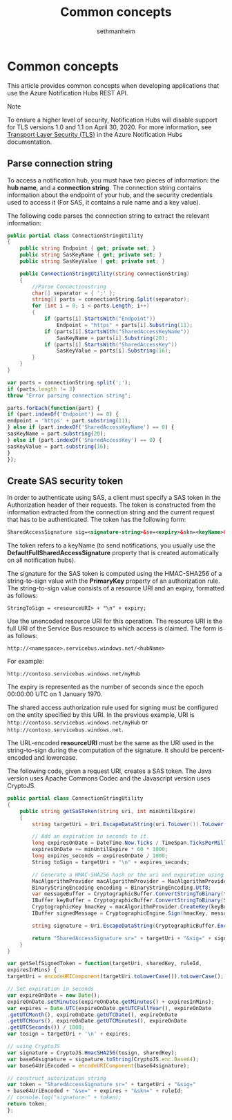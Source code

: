 ﻿---
title: "Common concepts"
ms.custom: ""
ms.date: 01/30/2020
ms.prod: "azure"
ms.reviewer: ""
ms.service: "notification-hubs"
ms.suite: ""
ms.tgt_pltfrm: ""
ms.topic: "reference"
author: "sethmanheim"
ms.author: "sethm"
manager: "femila"

---


# Common concepts
This article provides common concepts when developing applications that use the Azure Notification Hubs REST API.

> [!NOTE]
> To ensure a higher level of security, Notification Hubs will disable support for TLS versions 1.0 and 1.1 on April 30, 2020. For more information, see [Transport Layer Security (TLS)](/azure/notification-hubs/notification-hubs-tls12) in the Azure Notification Hubs documentation.


## Parse connection string
To access a notification hub, you must have two pieces of information: the **hub name**, and a **connection string**. The connection string contains information about the endpoint of your hub, and the security credentials used to access it (For SAS, it contains a rule name and a key value).

The following code parses the connection string to extract the relevant information:

``` csharp
public partial class ConnectionStringUtility
{
    public string Endpoint { get; private set; }
    public string SasKeyName { get; private set; }
    public string SasKeyValue { get; private set; }

    public ConnectionStringUtility(string connectionString)
    {
        //Parse Connectionstring
        char[] separator = { ';' };
        string[] parts = connectionString.Split(separator);
        for (int i = 0; i < parts.Length; i++)
        {
            if (parts[i].StartsWith("Endpoint"))
                Endpoint = "https" + parts[i].Substring(11);
            if (parts[i].StartsWith("SharedAccessKeyName"))
                SasKeyName = parts[i].Substring(20);
            if (parts[i].StartsWith("SharedAccessKey"))
                SasKeyValue = parts[i].Substring(16);
        }
    }
}
```

``` javascript
var parts = connectionString.split(';');
if (parts.length != 3)
throw "Error parsing connection string";

parts.forEach(function(part) {
if (part.indexOf('Endpoint') == 0) {
endpoint = 'https' + part.substring(11);
} else if (part.indexOf('SharedAccessKeyName') == 0) {
sasKeyName = part.substring(20);
} else if (part.indexOf('SharedAccessKey') == 0) {
sasKeyValue = part.substring(16);
}
});
```

## Create SAS security token

In order to authenticate using SAS, a client must specify a SAS token in the Authorization header of their requests. The token is constructed from the information extracted from the connection string and the current request that has to be authenticated. The token has the following form:

``` xml
SharedAccessSignature sig=<signature-string>&se=<expiry>&skn=<keyName>&sr=<URL-encoded-resourceURI>
```

The token refers to a keyName (to send notifications, you usually use the **DefaultFullSharedAccessSignature** property that is created automatically on all notification hubs).

The signature for the SAS token is computed using the HMAC-SHA256 of a string-to-sign value with the **PrimaryKey** property of an authorization rule. The string-to-sign value consists of a resource URI and an expiry, formatted as follows:

```
StringToSign = <resourceURI> + "\n" + expiry;
```

Use the unencoded resource URI for this operation. The resource URI is the full URI of the Service Bus resource to which access is claimed. The form is as follows:

```
http://<namespace>.servicebus.windows.net/<hubName>
```

For example:

```
http://contoso.servicebus.windows.net/myHub
```

The expiry is represented as the number of seconds since the epoch 00:00:00 UTC on 1 January 1970.

The shared access authorization rule used for signing must be configured on the entity specified by this URI. In the previous example, URI is `http://contoso.servicebus.windows.net/myHub` or `http://contoso.servicebus.windows.net`.

The URL-encoded **resourceURI** must be the same as the URI used in the string-to-sign during the computation of the signature. It should be percent-encoded and lowercase.

The following code, given a request URI, creates a SAS token. The Java version uses Apache Commons Codec and the Javascript version uses CryptoJS.

``` csharp
public partial class ConnectionStringUtility
{
    public string getSaSToken(string uri, int minUntilExpire)
    {
        string targetUri = Uri.EscapeDataString(uri.ToLower()).ToLower();

        // Add an expiration in seconds to it.
        long expiresOnDate = DateTime.Now.Ticks / TimeSpan.TicksPerMillisecond;
        expiresOnDate += minUntilExpire * 60 * 1000;
        long expires_seconds = expiresOnDate / 1000;
        String toSign = targetUri + "\n" + expires_seconds;

        // Generate a HMAC-SHA256 hash or the uri and expiration using your secret key.
        MacAlgorithmProvider macAlgorithmProvider = MacAlgorithmProvider.OpenAlgorithm(MacAlgorithmNames.HmacSha256);
        BinaryStringEncoding encoding = BinaryStringEncoding.Utf8;
        var messageBuffer = CryptographicBuffer.ConvertStringToBinary(toSign, encoding);
        IBuffer keyBuffer = CryptographicBuffer.ConvertStringToBinary(SasKeyValue, encoding);
        CryptographicKey hmacKey = macAlgorithmProvider.CreateKey(keyBuffer);
        IBuffer signedMessage = CryptographicEngine.Sign(hmacKey, messageBuffer);

        string signature = Uri.EscapeDataString(CryptographicBuffer.EncodeToBase64String(signedMessage));

        return "SharedAccessSignature sr=" + targetUri + "&sig=" + signature + "&se=" + expires_seconds + "&skn=" + SasKeyName;
    }
}
```

``` javascript
var getSelfSignedToken = function(targetUri, sharedKey, ruleId,
expiresInMins) {
targetUri = encodeURIComponent(targetUri.toLowerCase()).toLowerCase();

// Set expiration in seconds
var expireOnDate = new Date();
expireOnDate.setMinutes(expireOnDate.getMinutes() + expiresInMins);
var expires = Date.UTC(expireOnDate.getUTCFullYear(), expireOnDate
.getUTCMonth(), expireOnDate.getUTCDate(), expireOnDate
.getUTCHours(), expireOnDate.getUTCMinutes(), expireOnDate
.getUTCSeconds()) / 1000;
var tosign = targetUri + '\n' + expires;

// using CryptoJS
var signature = CryptoJS.HmacSHA256(tosign, sharedKey);
var base64signature = signature.toString(CryptoJS.enc.Base64);
var base64UriEncoded = encodeURIComponent(base64signature);

// construct autorization string
var token = "SharedAccessSignature sr=" + targetUri + "&sig="
+ base64UriEncoded + "&se=" + expires + "&skn=" + ruleId;
// console.log("signature:" + token);
return token;
};
```

